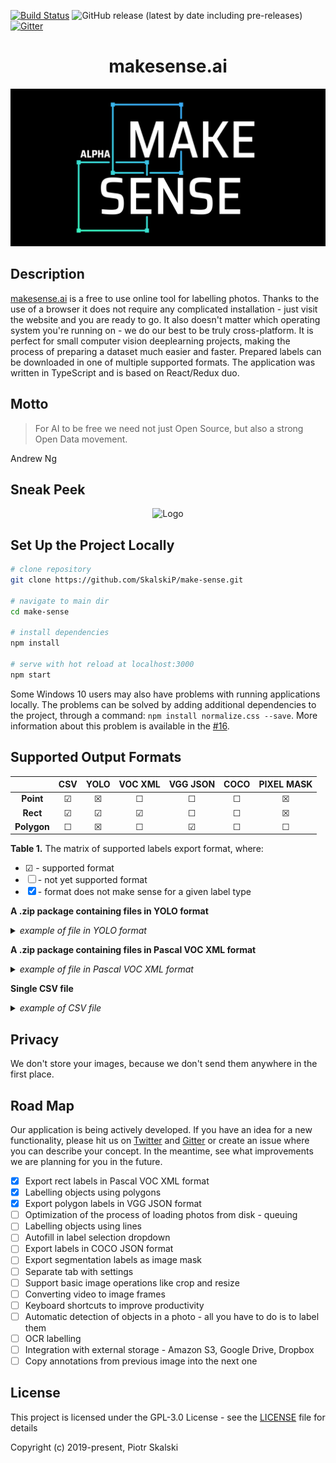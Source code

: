 [![Build Status](https://travis-ci.org/SkalskiP/make-sense.svg?branch=develop)](https://travis-ci.org/SkalskiP/make-sense)
![GitHub release (latest by date including pre-releases)](https://img.shields.io/github/v/release/SkalskiP/make-sense?include_prereleases)
[![Gitter](https://badges.gitter.im/make-sense-ai/community.svg)](https://gitter.im/make-sense-ai/community?utm_source=badge&utm_medium=badge&utm_campaign=pr-badge)

<h1 align="center">makesense.ai</h1>

<p align="center"> 
    <img width="600" src=".//public/img/main-image-dark_alter.png" alt="Logo">
</p>

## Description

[makesense.ai][1] is a free to use online tool for labelling photos. Thanks to the use of a browser it does not require any complicated installation - just visit the website and you are ready to go. It also doesn't matter which operating system you're running on - we do our best to be truly cross-platform. It is perfect for small computer vision deeplearning projects, making the process of preparing a dataset much easier and faster. Prepared labels can be downloaded  in one of multiple supported formats. The application was written in TypeScript and is based on React/Redux duo.

## Motto

> For AI to be free we need not just Open Source, but also a strong Open Data movement.  

Andrew Ng

## Sneak Peek

<p align="center"> 
    <img width="1000" src=".//examples/alfa-demo.gif" alt="Logo">
</p>

## Set Up the Project Locally

```bash
# clone repository
git clone https://github.com/SkalskiP/make-sense.git

# navigate to main dir
cd make-sense

# install dependencies
npm install

# serve with hot reload at localhost:3000
npm start
```

Some Windows 10 users may also have problems with running applications locally. The problems can be solved by adding additional dependencies to the project, through a command: `npm install normalize.css --save`. More information about this problem is available in the [#16][4].

## Supported Output Formats

|               | CSV | YOLO | VOC XML | VGG JSON | COCO | PIXEL MASK |
|:-------------:|:---:|:----:|:-------:|:--------:|:----:|:----------:|
| **Point**     | ☑   | ☒    | ☐       | ☐        | ☐    | ☒          |
| **Rect**      | ☑   | ☑    | ☑       | ☐        | ☐    | ☒          |
| **Polygon**   | ☐   | ☒    | ☐       | ☑        | ☐    | ☐          |

**Table 1.** The matrix of supported labels export format, where:
* ☑ - supported format
* ☐ - not yet supported format
* ☒ - format does not make sense for a given label type  



**A .zip package containing files in YOLO format**

<details><summary><i>example of file in YOLO format</i></summary><p>

**Schema:**

`label_index rel_rect_center_x rel_rect_center_y rel_rect_width rel_rect_height`  

**Where:**  

`label_index` - index of the selected label  
`rel_rect_center_x` - horizontal position of the centre of the rect in relation to overall image width, value between [0, 1]  
`rel_rect_center_y` - vertical position of the centre of the rect in relation to overall image height, value between [0, 1]  
`rel_rect_width` - rect width in relation to overall image width, value between [0, 1]  
`rel_rect_height` - rect height in relation to overall image height, value between [0, 1]  

**Example:**  

```
1 0.404528 0.543963 0.244094 0.727034
2 0.610236 0.494751 0.188976 0.437008
1 0.754921 0.791339 0.354331 0.413386
```
</p></details>

**A .zip package containing files in Pascal VOC XML format**

<details><summary><i>example of file in Pascal VOC XML format</i></summary><p>

**Schema:**

```xml
<annotation>
    <folder>{ project_name }</folder>
    <filename>{ image_name }</filename>
    <path>{ /project_name/file_name }</path>
    <source>
        <database>Unspecified</database>
    </source>
    <size>
        <width>{ image_width }</width>
        <height>{ image_height }</height>
        <depth>3</depth>
    </size>
    <object>
        <name>{ label_name }</name>
        <pose>Unspecified</pose>
        <truncated>Unspecified</truncated>
        <difficult>Unspecified</difficult>
        <bndbox>
            <xmin>{ rect_left }</xmin>
            <ymin>{ rect_top }</ymin>
            <xmax>{ rect_right }</xmax>
            <ymax>{ rect_bottom }</ymax>
        </bndbox>
    </object>
</annotation>
```

**Where:**  

`project_name` - user-defined project name  
`image_name` - name of the photo file  
`label_name` - selected label name  
`rect_left` - absolute horizontal distance between the left edge of the image and the left edge of the rect in pixels  
`rect_top` - absolute vertical distance between the top edge of the image and the top edge of the rect in pixels  
`rect_right` - absolute horizontal distance between the left edge of the image and the right edge of the rect in pixels  
`rect_bottom` - absolute vertical distance between the top edge of the image and the bottom edge of the rect in pixels
`image_width` - absolute image width in pixels  
`image_height` - absolute image height in pixels  

**Example:** 

```xml
<annotation>
	<folder>my-project-name</folder>
	<filename>000007.jpg</filename>
	<path>/my-project-name/000007.jpg</path>
	<source>
		<database>Unspecified</database>
	</source>
	<size>
		<width>1280</width>
		<height>960</height>
		<depth>3</depth>
	</size>
	<object>
		<name>kiwi</name>
		<pose>Unspecified</pose>
		<truncated>Unspecified</truncated>
		<difficult>Unspecified</difficult>
		<bndbox>
			<xmin>208</xmin>
			<ymin>486</ymin>
			<xmax>497</xmax>
			<ymax>718</ymax>
		</bndbox>
	</object>
	<object>
		<name>banaba</name>
		<pose>Unspecified</pose>
		<truncated>Unspecified</truncated>
		<difficult>Unspecified</difficult>
		<bndbox>
			<xmin>643</xmin>
			<ymin>118</ymin>
			<xmax>1178</xmax>
			<ymax>799</ymax>
		</bndbox>
	</object>
</annotation>
```
</p></details>

**Single CSV file**

<details><summary><i>example of CSV file</i></summary><p>

**Schema:**

`label_name,rect_left,rect_top,rect_width,rect_height,image_name,image_width,image_height`

**Where:**  

`label_name` - selected label name   
`rect_left` - absolute horizontal distance between the left edge of the image and the left edge of the rect in pixels  
`rect_top` - absolute vertical distance between the top edge of the image and the top edge of the rect in pixels  
`rect_width` - absolute rect width in pixels  
`rect_height` - absolute rect height in pixels  
`image_width` - absolute image width in pixels  
`image_height` - absolute image height in pixels  

**Example:** 

```
banana,491,164,530,614,000000.jpg,1280,960
banana,462,245,466,353,000001.jpg,1280,960
banana,542,477,587,375,000001.jpg,1280,960
banana,636,109,561,695,000007.jpg,1280,960
kiwi,198,477,317,251,000007.jpg,1280,960
kiwi,558,423,219,222,000008.jpg,1280,960
kiwi,758,360,252,236,000008.jpg,1280,960
```
</p></details>

## Privacy

We don't store your images, because we don't send them anywhere in the first place.

## Road Map

Our application is being actively developed. If you have an idea for a new functionality, please hit us on [Twitter][3] and [Gitter][5] or create an issue where you can describe your concept. In the meantime, see what improvements we are planning for you in the future.

- [X] Export rect labels in Pascal VOC XML format
- [X] Labelling objects using polygons 
- [X] Export polygon labels in VGG JSON format
- [ ] Optimization of the process of loading photos from disk - queuing 
- [ ] Labelling objects using lines
- [ ] Autofill in label selection dropdown
- [ ] Export labels in COCO JSON format
- [ ] Export segmentation labels as image mask
- [ ] Separate tab with settings
- [ ] Support basic image operations like crop and resize
- [ ] Converting video to image frames
- [ ] Keyboard shortcuts to improve productivity 
- [ ] Automatic detection of objects in a photo - all you have to do is to label them
- [ ] OCR labelling
- [ ] Integration with external storage - Amazon S3, Google Drive, Dropbox
- [ ] Copy annotations from previous image into the next one

## License

This project is licensed under the GPL-3.0 License - see the [LICENSE][2] file for details

Copyright (c) 2019-present, Piotr Skalski

[1]: http://makesense.ai
[2]: ./LICENSE
[3]: https://twitter.com/PiotrSkalski92
[4]: https://github.com/SkalskiP/make-sense/issues/16
[5]: https://gitter.im/make-sense-ai/community?utm_source=share-link&utm_medium=link&utm_campaign=share-link
